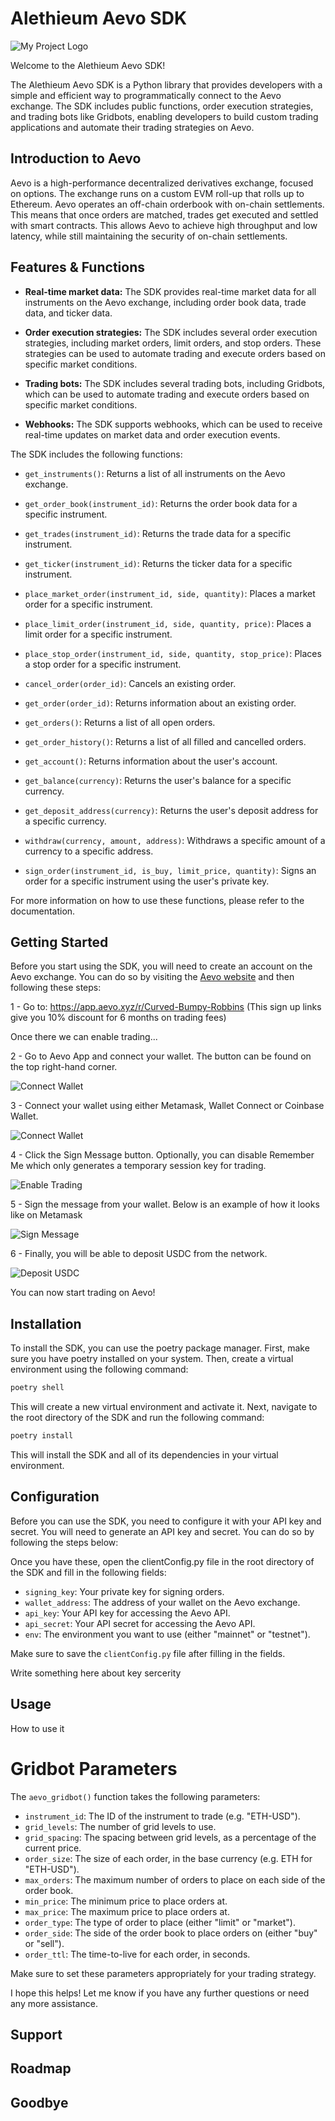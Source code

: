 # Alethieum Aevo SDK

![My Project Logo](./images/WCE-3Dma91gZQvGeNazQ_-1.jpeg)

Welcome to the Alethieum Aevo SDK!

The Alethieum Aevo SDK is a Python library that provides developers with a simple and efficient way to programmatically connect to the Aevo exchange. The SDK includes public functions, order execution strategies, and trading bots like Gridbots, enabling developers to build custom trading applications and automate their trading strategies on Aevo.

## Introduction to Aevo

Aevo is a high-performance decentralized derivatives exchange, focused on options. The exchange runs on a custom EVM roll-up that rolls up to Ethereum. Aevo operates an off-chain orderbook with on-chain settlements. This means that once orders are matched, trades get executed and settled with smart contracts. This allows Aevo to achieve high throughput and low latency, while still maintaining the security of on-chain settlements.

## Features & Functions

- **Real-time market data:** The SDK provides real-time market data for all instruments on the Aevo exchange, including order book data, trade data, and ticker data.

- **Order execution strategies:** The SDK includes several order execution strategies, including market orders, limit orders, and stop orders. These strategies can be used to automate trading and execute orders based on specific market conditions.

- **Trading bots:** The SDK includes several trading bots, including Gridbots, which can be used to automate trading and execute orders based on specific market conditions.

- **Webhooks:** The SDK supports webhooks, which can be used to receive real-time updates on market data and order execution events.


The SDK includes the following functions:

- `get_instruments()`: Returns a list of all instruments on the Aevo exchange.

- `get_order_book(instrument_id)`: Returns the order book data for a specific instrument.

- `get_trades(instrument_id)`: Returns the trade data for a specific instrument.

- `get_ticker(instrument_id)`: Returns the ticker data for a specific instrument.

- `place_market_order(instrument_id, side, quantity)`: Places a market order for a specific instrument.

- `place_limit_order(instrument_id, side, quantity, price)`: Places a limit order for a specific instrument.

- `place_stop_order(instrument_id, side, quantity, stop_price)`: Places a stop order for a specific instrument.

- `cancel_order(order_id)`: Cancels an existing order.

- `get_order(order_id)`: Returns information about an existing order.

- `get_orders()`: Returns a list of all open orders.

- `get_order_history()`: Returns a list of all filled and cancelled orders.

- `get_account()`: Returns information about the user's account.

- `get_balance(currency)`: Returns the user's balance for a specific currency.

- `get_deposit_address(currency)`: Returns the user's deposit address for a specific currency.

- `withdraw(currency, amount, address)`: Withdraws a specific amount of a currency to a specific address.

- `sign_order(instrument_id, is_buy, limit_price, quantity)`: Signs an order for a specific instrument using the user's private key.

For more information on how to use these functions, please refer to the documentation.

## Getting Started

Before you start using the SDK, you will need to create an account on the Aevo exchange. You can do so by visiting the [Aevo website](https://app.aevo.xyz/r/Curved-Bumpy-Robbins) and then following these steps:

1 - Go to: https://app.aevo.xyz/r/Curved-Bumpy-Robbins (This sign up links give you 10% discount for 6 months on trading fees)

Once there we can enable trading...

2 - Go to Aevo App and connect your wallet. The button can be found on the top right-hand corner.

![Connect Wallet](./images/a392f46-connect_wallet_new.png) 


3 - Connect your wallet using either Metamask, Wallet Connect or Coinbase Wallet.

![Connect Wallet](./images/04f431c-wallet_select.png)

4 - Click the Sign Message button. Optionally, you can disable Remember Me which only generates a temporary session key for trading.

![Enable Trading](./images/dd5f0b5-enable_trading.png)

5 - Sign the message from your wallet. Below is an example of how it looks like on Metamask

![Sign Message](./images/4cef4a7-metamask_popup.png)

6 - Finally, you will be able to deposit USDC from the network.

![Deposit USDC](./images/dd5f0b5-enable_trading.png)

You can now start trading on Aevo!

## Installation


To install the SDK, you can use the poetry package manager. First, make sure you have poetry installed on your system. Then, create a virtual environment using the following command:

```python
poetry shell
```

This will create a new virtual environment and activate it. Next, navigate to the root directory of the SDK and run the following command:

```python 
poetry install
```
This will install the SDK and all of its dependencies in your virtual environment.

## Configuration
Before you can use the SDK, you need to configure it with your API key and secret. You will need to generate an API key and secret. You can do so by following the steps below:

Once you have these, open the clientConfig.py file in the root directory of the SDK and fill in the following fields:

- `signing_key`: Your private key for signing orders.
- `wallet_address`: The address of your wallet on the Aevo exchange.
- `api_key`: Your API key for accessing the Aevo API.
- `api_secret`: Your API secret for accessing the Aevo API.
- `env`: The environment you want to use (either "mainnet" or "testnet").

Make sure to save the `clientConfig.py` file after filling in the fields.

Write something here about key sercerity

## Usage

How to use it

# Gridbot Parameters

The `aevo_gridbot()` function takes the following parameters:

- `instrument_id`: The ID of the instrument to trade (e.g. "ETH-USD").
- `grid_levels`: The number of grid levels to use.
- `grid_spacing`: The spacing between grid levels, as a percentage of the current price.
- `order_size`: The size of each order, in the base currency (e.g. ETH for "ETH-USD").
- `max_orders`: The maximum number of orders to place on each side of the order book.
- `min_price`: The minimum price to place orders at.
- `max_price`: The maximum price to place orders at.
- `order_type`: The type of order to place (either "limit" or "market").
- `order_side`: The side of the order book to place orders on (either "buy" or "sell").
- `order_ttl`: The time-to-live for each order, in seconds.

Make sure to set these parameters appropriately for your trading strategy.

I hope this helps! Let me know if you have any further questions or need any more assistance.


## Support

## Roadmap

## Goodbye 



